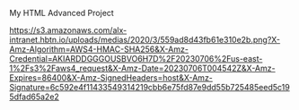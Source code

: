 My HTML Advanced Project

https://s3.amazonaws.com/alx-intranet.hbtn.io/uploads/medias/2020/3/559ad8d43fb61e310e2b.png?X-Amz-Algorithm=AWS4-HMAC-SHA256&X-Amz-Credential=AKIARDDGGGOUSBVO6H7D%2F20230706%2Fus-east-1%2Fs3%2Faws4_request&X-Amz-Date=20230706T004542Z&X-Amz-Expires=86400&X-Amz-SignedHeaders=host&X-Amz-Signature=6c592e4f11433549314219cbb6e75fd87e9dd55b725485eed5c195dfad65a2e2
